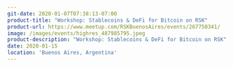 ```yaml
---
git-date: 2020-01-07T07:38:13-07:00
product-title: "Workshop: Stablecoins & DeFi for Bitcoin on RSK"
product-url: https://www.meetup.com/RSKBuenosAires/events/267750341/
image: /images/events/highres_487985795.jpeg
product-description: "Workshop: Stablecoins & DeFi for Bitcoin on RSK"  
date: 2020-01-15
location: 'Buenos Aires, Argentina'
---
```

